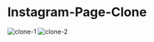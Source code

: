 # Instagram-Page-Clone

![clone-1](https://user-images.githubusercontent.com/37274618/188323616-22048b67-8db4-4c0d-854e-861a0184109f.png)
![clone-2](https://user-images.githubusercontent.com/37274618/188323614-f126683f-c176-4ab2-b437-e1e5a5009465.png)
